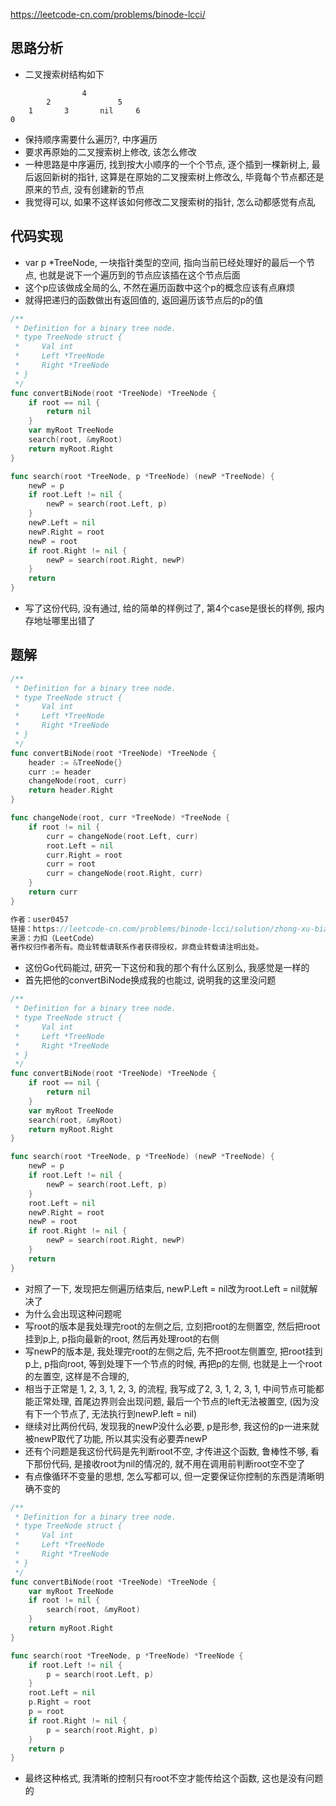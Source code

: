https://leetcode-cn.com/problems/binode-lcci/

## 思路分析
- 二叉搜索树结构如下
```
                4
        2               5
    1       3       nil     6
0
```
- 保持顺序需要什么遍历?, 中序遍历
- 要求再原始的二叉搜索树上修改, 该怎么修改
- 一种思路是中序遍历, 找到按大小顺序的一个个节点, 逐个插到一棵新树上, 最后返回新树的指针, 这算是在原始的二叉搜索树上修改么, 毕竟每个节点都还是原来的节点, 没有创建新的节点
- 我觉得可以, 如果不这样该如何修改二叉搜索树的指针, 怎么动都感觉有点乱

## 代码实现
- var p *TreeNode, 一块指针类型的空间, 指向当前已经处理好的最后一个节点, 也就是说下一个遍历到的节点应该插在这个节点后面
- 这个p应该做成全局的么, 不然在遍历函数中这个p的概念应该有点麻烦
- 就得把递归的函数做出有返回值的, 返回遍历该节点后的p的值
```go
/**
 * Definition for a binary tree node.
 * type TreeNode struct {
 *     Val int
 *     Left *TreeNode
 *     Right *TreeNode
 * }
 */
func convertBiNode(root *TreeNode) *TreeNode {
    if root == nil {
        return nil
    }
	var myRoot TreeNode
	search(root, &myRoot)
	return myRoot.Right
}

func search(root *TreeNode, p *TreeNode) (newP *TreeNode) {
	newP = p
	if root.Left != nil {
		newP = search(root.Left, p)
	}
	newP.Left = nil
	newP.Right = root
	newP = root
	if root.Right != nil {
		newP = search(root.Right, newP)
	}
	return
}
```
- 写了这份代码, 没有通过, 给的简单的样例过了, 第4个case是很长的样例, 报内存地址哪里出错了

## 题解
```go
/**
 * Definition for a binary tree node.
 * type TreeNode struct {
 *     Val int
 *     Left *TreeNode
 *     Right *TreeNode
 * }
 */
func convertBiNode(root *TreeNode) *TreeNode {
    header := &TreeNode{}
    curr := header
    changeNode(root, curr)
    return header.Right
}

func changeNode(root, curr *TreeNode) *TreeNode {
    if root != nil {
        curr = changeNode(root.Left, curr)
        root.Left = nil
        curr.Right = root
        curr = root
        curr = changeNode(root.Right, curr)
    }
    return curr
}

作者：user0457
链接：https://leetcode-cn.com/problems/binode-lcci/solution/zhong-xu-bian-li-by-user0457-4/
来源：力扣（LeetCode）
著作权归作者所有。商业转载请联系作者获得授权，非商业转载请注明出处。
```
- 这份Go代码能过, 研究一下这份和我的那个有什么区别么, 我感觉是一样的
- 首先把他的convertBiNode换成我的也能过, 说明我的这里没问题
```go
/**
 * Definition for a binary tree node.
 * type TreeNode struct {
 *     Val int
 *     Left *TreeNode
 *     Right *TreeNode
 * }
 */
func convertBiNode(root *TreeNode) *TreeNode {
    if root == nil {
        return nil
    }
	var myRoot TreeNode
	search(root, &myRoot)
	return myRoot.Right
}

func search(root *TreeNode, p *TreeNode) (newP *TreeNode) {
	newP = p
	if root.Left != nil {
		newP = search(root.Left, p)
	}
	root.Left = nil
	newP.Right = root
	newP = root
	if root.Right != nil {
		newP = search(root.Right, newP)
	}
	return
}
```
- 对照了一下, 发现把左侧遍历结束后, newP.Left = nil改为root.Left = nil就解决了
- 为什么会出现这种问题呢
- 写root的版本是我处理完root的左侧之后, 立刻把root的左侧置空, 然后把root挂到p上, p指向最新的root, 然后再处理root的右侧
- 写newP的版本是, 我处理完root的左侧之后, 先不把root左侧置空, 把root挂到p上, p指向root, 等到处理下一个节点的时候, 再把p的左侧, 也就是上一个root的左置空, 这样是不合理的, 
- 相当于正常是 1, 2, 3, 1, 2, 3, 的流程, 我写成了2, 3, 1, 2, 3, 1, 中间节点可能都能正常处理, 首尾边界则会出现问题, 最后一个节点的left无法被置空, (因为没有下一个节点了, 无法执行到newP.left = nil)
- 继续对比两份代码, 发现我的newP没什么必要, p是形参, 我这份的p一进来就被newP取代了功能, 所以其实没有必要弄newP
- 还有个问题是我这份代码是先判断root不空, 才传进这个函数, 鲁棒性不够, 看下那份代码, 是接收root为nil的情况的, 就不用在调用前判断root空不空了
- 有点像循环不变量的思想, 怎么写都可以, 但一定要保证你控制的东西是清晰明确不变的
```go
/**
 * Definition for a binary tree node.
 * type TreeNode struct {
 *     Val int
 *     Left *TreeNode
 *     Right *TreeNode
 * }
 */
func convertBiNode(root *TreeNode) *TreeNode {
	var myRoot TreeNode
    if root != nil {
        search(root, &myRoot)
    }
	return myRoot.Right
}

func search(root *TreeNode, p *TreeNode) *TreeNode {
	if root.Left != nil {
		p = search(root.Left, p)
	}
	root.Left = nil
	p.Right = root
	p = root
	if root.Right != nil {
		p = search(root.Right, p)
	}
	return p
}
```
- 最终这种格式, 我清晰的控制只有root不空才能传给这个函数, 这也是没有问题的